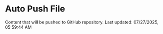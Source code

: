 # Auto Push File

Content that will be pushed to GitHub repository.
Last updated: 07/27/2025, 05:59:44 AM